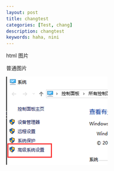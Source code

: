 ```yaml
---
layout: post
title: changtest
categories: [Test, chang]
description: changtest
keywords: haha, nini
---
```


html 图片



普通图片

![img](/images/posts/mysql/1556823-20181220220242472-524708778.png)
